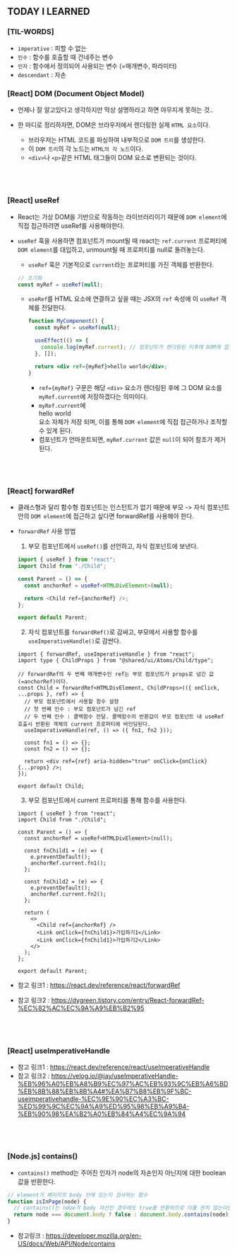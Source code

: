 ## TODAY I LEARNED

### [TIL-WORDS]

- `imperative` : 피할 수 없는
- `인수` : 함수를 호출할 때 건네주는 변수
- `인자` : 함수에서 정의되어 사용되는 변수 (=매개변수, 파라미터)
- `descendant` : 자손

### [React] DOM (Document Object Model)

- 언제나 잘 알고있다고 생각하지만 막상 설명하라고 하면 야무지게 못하는 것..

- 한 마디로 정리하자면, DOM은 브라우저에서 렌더링한 실제 `HTML 요소`이다.
  - 브라우저는 HTML 코드를 파싱하여 내부적으로 `DOM 트리`를 생성한다.
  - 이 `DOM 트리`의 각 노드는 `HTML의 각 노드`이다.
  - `<div>`나 `<p>`같은 HTML 태그들이 DOM 요소로 변환되는 것이다.

## <br />

### [React] useRef

- React는 가상 DOM을 기반으로 작동하는 라이브러리이기 때문에 `DOM element`에 직접 접근하려면 useRef를 사용해야한다.
- `useRef` 훅을 사용하면 컴포넌트가 mount될 때 react는 `ref.current` 프로퍼티에 `DOM element`를 대입하고, unmount될 때 프로퍼티를 null로 돌려놓는다.

  - `useRef` 훅은 기본적으로 `current`라는 프로퍼티를 가진 객체를 반환한다.

  ```jsx
  // 초기화
  const myRef = useRef(null);
  ```

  - `useRef`를 HTML 요소에 연결하고 싶을 때는 JSX의 `ref` 속성에 이 `useRef` 객체를 전달한다.

    ```jsx
    function MyComponent() {
      const myRef = useRef(null);

      useEffect(() => {
        console.log(myRef.current); // 컴포넌트가 렌더링된 이후에 DOM에 접근 가능
      }, []);

      return <div ref={myRef}>hello world</div>;
    }
    ```

    - `ref={myRef}` 구문은 해당 `<div>` 요소가 렌더링된 후에 그 DOM 요소를 `myRef.current`에 저장하겠다는 의미이다.
    - `myRef.current`에 <div ref={myRef}>hello world</div> 요소 자체가 저장 되며, 이를 통해 `DOM element`에 직접 접근하거나 조작할 수 있게 된다.
    - 컴포넌트가 언마운트되면, `myRef.current` 값은 `null`이 되어 참조가 제거된다.

## <br />

### [React] forwardRef

- 클래스형과 달리 함수형 컴포넌트는 인스턴트가 없기 때문에 부모 -> 자식 컴포넌트 안의 `DOM element`에 접근하고 싶다면 forwardRef를 사용해야 한다.
- `forwardRef` 사용 방법

  1. 부모 컴포넌트에서 `useRef()`를 선언하고, 자식 컴포넌트에 보낸다.

  ```ts
  import { useRef } from "react";
  import Child from "./Child";

  const Parent = () => {
    const anchorRef = useRef<HTMLDivElement>(null);

    return <Child ref={anchorRef} />;
  };

  export default Parent;
  ```

  2. 자식 컴포넌트를 `forwardRef()`로 감싸고, 부모에서 사용할 함수를 `useImperativeHandle()`로 감싼다.

  ```tsx
  import { forwardRef, useImperativeHandle } from "react";
  import type { ChildProps } from "@shared/ui/Atoms/Child/type";

  // forwardRef의 두 번째 매개변수인 ref는 부모 컴포넌트가 props로 넘긴 값(=anchorRef)이다.
  const Child = forwardRef<HTMLDivElement, ChildProps>(({ onClick, ...props }, ref) => {
    // 부모 컴포넌트에서 사용할 함수 설정
    // 첫 번째 인수 : 부모 컴포넌트가 넘긴 ref
    // 두 번째 인수 : 콜백함수 전달. 콜백함수의 반환값이 부모 컴포넌트 내 useRef 호출시 반환된 객체의 current 프로퍼티에 바인딩된다.
    useImperativeHandle(ref, () => ({ fn1, fn2 }));

    const fn1 = () => {};
    const fn2 = () => {};

    return <div ref={ref} aria-hidden="true" onClick={onClick} {...props} />;
  });

  export default Child;
  ```

  3. 부모 컴포넌트에서 current 프로퍼티를 통해 함수를 사용한다.

  ```tsx
  import { useRef } from "react";
  import Child from "./Child";

  const Parent = () => {
    const anchorRef = useRef<HTMLDivElement>(null);

    const fnChild1 = (e) => {
      e.preventDefault();
      anchorRef.current.fn1();
    };

    const fnChild2 = (e) => {
      e.preventDefault();
      anchorRef.current.fn2();
    };

    return (
      <>
        <Child ref={anchorRef} />
        <Link onClick={fnChild1}>가입하기1</Link>
        <Link onClick={fnChild1}>가입하기2</Link>
      </>
    );
  };

  export default Parent;
  ```

- 참고 링크1 : https://react.dev/reference/react/forwardRef
- 참고 링크2 : https://dygreen.tistory.com/entry/React-forwardRef-%EC%82%AC%EC%9A%A9%EB%B2%95

## <br />

### [React] useImperativeHandle

- 참고 링크1 : https://react.dev/reference/react/useImperativeHandle
- 참고 링크2 : https://velog.io/@jay/useImperativeHandle-%EB%96%A0%EB%A8%B9%EC%97%AC%EB%93%9C%EB%A6%BD%EB%8B%88%EB%8B%A4#%EA%B7%B8%EB%9F%BC-useimperativehandle-%EC%9E%90%EC%A3%BC-%ED%99%9C%EC%9A%A9%ED%95%98%EB%A9%B4-%EB%90%98%EA%B2%A0%EB%84%A4%EC%9A%94

## <br />

### [Node.js] contains()

- `contains()` method는 주어진 인자가 node의 자손인지 아닌지에 대한 boolean 값을 반환한다.

```jsx
// element가 페이지의 body 안에 있는지 검사하는 함수
function isInPage(node) {
  // contains()는 ndoe가 body 자신인 경우에도 true를 반환하므로 이를 원치 않는다면 node가 body 자기 자신인지 검사하여 false 를 반환
  return node === document.body ? false : document.body.contains(node);
}
```

- 참고링크 : https://developer.mozilla.org/en-US/docs/Web/API/Node/contains

